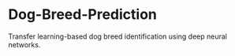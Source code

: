 # Dog-Breed-Prediction
Transfer learning-based dog breed identification using deep neural networks.
